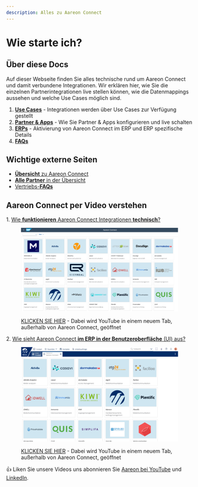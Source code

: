 ```yaml
---
description: Alles zu Aareon Connect
---
```


# Wie starte ich?

## Über diese Docs

Auf dieser Webseite finden Sie alles technische rund um Aareon Connect und damit verbundene Integrationen. Wir erklären hier, wie Sie die einzelnen Partnerintegrationen live stellen können, wie die Datenmappings aussehen und welche Use Cases möglich sind.

1. [**Use Cases**](use-cases/) - Integrationen werden über Use Cases zur Verfügung gestellt
2. [**Partner & Apps**](partner-and-apps/) - Wie Sie Partner & Apps konfigurieren und live schalten
3. [**ERPs**](erps/) - Aktivierung von Aareon Connect im ERP und ERP spezifische Details
4. [**FAQs**](faq.md)

## Wichtige externe Seiten

* [**Übersicht** zu Aareon Connect](https://connect.aareon.com/home)
* [**Alle Partner** in der Übersicht](https://marketplace.aareon.com/de)
* [Vertriebs-**FAQs**](https://connect.aareon.com/faq-fragen-antworten)



## Aareon Connect per Video verstehen

1\. [Wie **funktionieren** Aareon Connect Integrationen **technisch**?](https://www.youtube.com/watch?v=2DByfCeYRgQ)

<div data-full-width="true">

<figure><img src=".gitbook/assets/image (4) (1).png" alt=""><figcaption><p><a href="https://www.youtube.com/watch?v=2DByfCeYRgQ">KLICKEN SIE HIER</a> - Dabei wird YouTube in einem neuem Tab, außerhalb von Aareon Connect, geöffnet</p></figcaption></figure>

</div>

2\. [Wie sieht Aareon Connect **im ERP in der Benutzeroberfläche** (UI) aus?](https://www.youtube.com/watch?v=tL99ysI9hBY)

<div data-full-width="true">

<figure><img src=".gitbook/assets/image (5) (1).png" alt=""><figcaption><p><a href="https://www.youtube.com/watch?v=tL99ysI9hBY">KLICKEN SIE HIER</a> - Dabei wird YouTube in einem neuem Tab, außerhalb von Aareon Connect, geöffnet</p></figcaption></figure>

</div>

:thumbsup: Liken Sie unsere Videos uns abonnieren Sie [Aareon bei YouTube](https://www.youtube.com/@AareonDACH) und [LinkedIn](https://www.linkedin.com/company/aareon-dach/).
